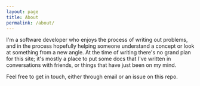 ```yaml
---
layout: page
title: About
permalink: /about/
---
```


I'm a software developer who enjoys the process of writing out problems, and in the process hopefully helping someone understand a concept or look at something from a new angle. At the time of writing there's no grand plan for this site; it's mostly a place to put some docs that I've written in conversations with friends, or things that have just been on my mind.

Feel free to get in touch, either through email or an issue on this repo.
